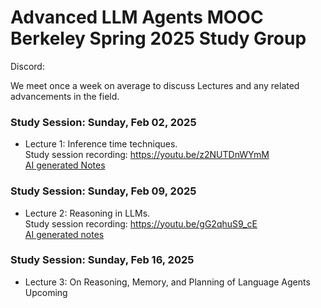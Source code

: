 # Advanced LLM Agents MOOC Berkeley Spring 2025 Study Group 

Discord:

We meet once a week on average to discuss Lectures and any related advancements in the field.

### Study Session: Sunday, Feb 02, 2025
* Lecture 1: Inference time techniques.  <br>
      Study session recording: https://youtu.be/z2NUTDnWYmM   <br>
      [AI generated Notes](Notes_Feb02_2025.pdf)

### Study Session: Sunday, Feb 09, 2025
* Lecture 2: Reasoning in LLMs. <br> 
      Study session recording: https://youtu.be/gG2qhuS9_cE <br>
      [AI generated notes](Notes_Feb09_2025.pdf)


### Study Session: Sunday, Feb 16, 2025
* Lecture 3: On Reasoning, Memory, and Planning of Language Agents 
     Upcoming
